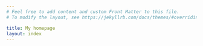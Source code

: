 ```yaml
---
# Feel free to add content and custom Front Matter to this file.
# To modify the layout, see https://jekyllrb.com/docs/themes/#overriding-theme-defaults

title: My homepage
layout: index
---
```

